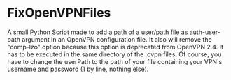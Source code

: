 # FixOpenVPNFiles
A small Python Script made to add a path of a user/path file as auth-user-path argument in an OpenVPN configuration file.
It also will remove the "comp-lzo" option because this option is deprecated from OpenVPN 2.4.
It has to be executed in the same directory of the .ovpn files.
Of course, you have to change the userPath to the path of your file containing your VPN's username and password (1 by line, nothing else).
